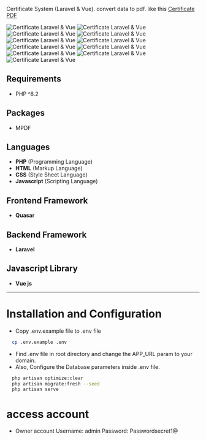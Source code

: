 Certificate System (Laravel & Vue). convert data to pdf.
like this [Certificate PDF](https://laravelspa.github.io/blog/img/portfolio/certificate-laravel-vue/0000002.pdf)

![Certificate Laravel & Vue](https://laravelspa.github.io/blog/img/portfolio/certificate-laravel-vue/login.png "Certificate Laravel & Vue")
![Certificate Laravel & Vue](https://laravelspa.github.io/blog/img/portfolio/certificate-laravel-vue/themes.png "Certificate Laravel & Vue")
![Certificate Laravel & Vue](https://laravelspa.github.io/blog/img/portfolio/certificate-laravel-vue/users.png "Certificate Laravel & Vue")
![Certificate Laravel & Vue](https://laravelspa.github.io/blog/img/portfolio/certificate-laravel-vue/create_user.png "Certificate Laravel & Vue")
![Certificate Laravel & Vue](https://laravelspa.github.io/blog/img/portfolio/certificate-laravel-vue/certificates.png "Certificate Laravel & Vue")
![Certificate Laravel & Vue](https://laravelspa.github.io/blog/img/portfolio/certificate-laravel-vue/certificates_grid.png "Certificate Laravel & Vue")
![Certificate Laravel & Vue](https://laravelspa.github.io/blog/img/portfolio/certificate-laravel-vue/create_certificate.png "Certificate Laravel & Vue")
![Certificate Laravel & Vue](https://laravelspa.github.io/blog/img/portfolio/certificate-laravel-vue/roles.png "Certificate Laravel & Vue")
![Certificate Laravel & Vue](https://laravelspa.github.io/blog/img/portfolio/certificate-laravel-vue/create_role.png "Certificate Laravel & Vue")
![Certificate Laravel & Vue](https://laravelspa.github.io/blog/img/portfolio/certificate-laravel-vue/settings.png "Certificate Laravel & Vue")
![Certificate Laravel & Vue](https://laravelspa.github.io/blog/img/portfolio/certificate-laravel-vue/system_settings.png "Certificate Laravel & Vue")

## Requirements
- PHP ^8.2

## Packages
- MPDF

## Languages
- **PHP** (Programming Language)
- **HTML** (Markup Language)
- **CSS** (Style Sheet Language)
- **Javascript** (Scripting Language)

## Frontend Framework
- **Quasar**

## Backend Framework
- **Laravel**

## Javascript Library
- **Vue js**

---

# Installation and Configuration
- Copy .env.example file to .env file
```bash
  cp .env.example .env
```
- Find .env file in root directory and change the APP_URL param to your domain.
- Also, Configure the Database parameters inside .env file.

```bash
  php artisan optimize:clear
  php artisan migrate:fresh --seed
  php artisan serve
```

# access account
- Owner account
Username: admin
Password: Passwordsecret1@
